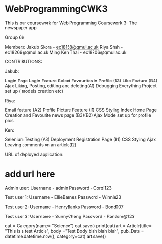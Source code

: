# WebProgrammingCWK3

This is our coursework for Web Programming Coursework 3: The newspaper app

Group 66

Members:
Jakub Skora - ec18158@qmul.ac.uk
Riya Shah - ec18269@qmul.ac.uk
Ming Ken Thai - ec18206@qmul.ac.uk


CONTRIBUTIONS:

Jakub:

Login Page
Login Feature
Select Favourites in Profile (B3)
Like Feature (B4)
Ajax Liking, Posting, editing and deleting(A1)
Debugging Everything
Project set up ( models creation etc)

Riya:

Email feature (A2)
Profile Picture Feature (I1)
CSS Styling
Index Home Page Creation and Favourite news page (B3)(B2)
Ajax
Model set up for profile pics

Ken:

Selenium Testing (A3)
Deployment
Registration Page (B1)
CSS Styling
Ajax
Leaving comments on an article(I2)



URL of deployed application:
# add url here

Admin user:
Username - admin
Password - Corgi123

Test user 1:
Username - EllieBarnes
Password - Winnie23

Test user 2:
Username - HenryBanks
Password - Bond007

Test user 3:
Username - SunnyCheng
Password - Random@123





cat = Category(name= "Science")
    cat.save()
    print(cat)
    art = Article(title= "This is a test Article", body ="Test Body blah blah blah", pub_Date = datetime.datetime.now(), category=cat)
    art.save()
